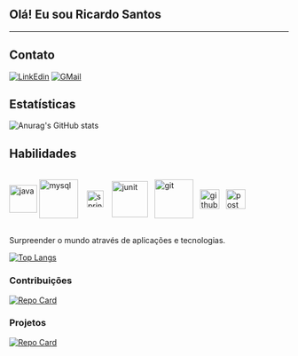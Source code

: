  ## Olá! Eu sou Ricardo Santos
<hr>

## Contato

[![LinkEdin](https://img.shields.io/badge/LinkedIn-0077B5?style=for-the-badge&logo=linkedin&logoColor=white)](https://linkedin.com/in/ricardo-ribeiro-santos)
[![GMail](https://img.shields.io/badge/Gmail-D14836?style=for-the-badge&logo=gmail&logoColor=white)](mailto:chaonks@gmail.com)

## Estatísticas

![Anurag's GitHub stats](https://github-readme-stats.vercel.app/api?username=chaonks&show_icons=true&theme=transparent&bg_color=1C1C1C&border_color=30A3DC&title_color=&text_color=FFF&hide_title=true)

## Habilidades

<div style="display: inline_block"></br>
  <img height="50" width="" align="center"alt="java"src="https://cdn.jsdelivr.net/gh/devicons/devicon/icons/java/java-original-wordmark.svg"/>
  <img height="70" width="" align="center"alt="mysql"src="https://cdn.jsdelivr.net/gh/devicons/devicon/icons/mysql/mysql-original-wordmark.svg" />&nbsp;&nbsp;&nbsp;
  <img height="30" width="" align="center"alt="spring"src="https://cdn.jsdelivr.net/gh/devicons/devicon/icons/spring/spring-original.svg" /> &nbsp;&nbsp;
  <img height="65" width="" align="center"alt="junit"src="https://avatars.githubusercontent.com/u/874086?s=200&v=4" />&nbsp;&nbsp;
  <img height="70" width="" align="center"alt="git"src="https://cdn.jsdelivr.net/gh/devicons/devicon/icons/git/git-plain-wordmark.svg" />&nbsp;&nbsp;
  <img height="35" width="" align="center"alt="github"src="https://cdn-icons-png.flaticon.com/512/270/270798.png" />&nbsp;&nbsp;
  <img height="35" width="" align="center"alt="postman"src="https://www.svgrepo.com/show/354202/postman-icon.svg" />
              
</div></br>

 Surpreender o mundo através de aplicações e tecnologias. 

[![Top Langs](https://github-readme-stats.vercel.app/api/top-langs/?username=Chaonks&layout=donut-vertical&bg_color=1C1C1C&border_color=30A3DC&title_color=&text_color=FFF)](https://github.com/Chaonks/github-readme-stats)

### Contribuições

[![Repo Card](https://github-readme-stats.vercel.app/api/pin/?username=Chaonks&repo=dio-lab-open-source&bg_color=1C1C1C&border_color=30A3DC&show_icons=true&icon_color=30A3DC&title_color=&text_color=FFF)](https://github.com/Chaonks/dio-lab-open-source)

### Projetos

[![Repo Card](https://github-readme-stats.vercel.app/api/pin/?username=Chaonks&repo=java-restful-api&bg_color=1C1C1C&border_color=30A3DC&show_icons=true&icon_color=30A3DC&title_color=&text_color=FFF)](https://github.com/Chaonks/java-restful-api)

